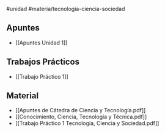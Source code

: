 #unidad #materia/tecnologia-ciencia-sociedad 

## Apuntes

* [[Apuntes Unidad 1]]

## Trabajos Prácticos

* [[Trabajo Práctico 1]]

## Material

* [[Apuntes de Cátedra de Ciencia y Tecnología.pdf]]
* [[Conocimiento, Ciencia, Tecnología y Técnica.pdf]]
* [[Trabajo Práctico 1 Tecnología, Ciencia y Sociedad.pdf]]